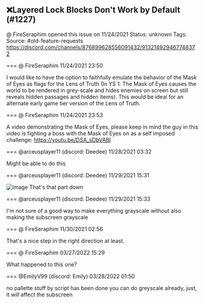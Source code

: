 ## ❌Layered Lock Blocks Don't Work by Default (#1227)
@ FireSeraphim opened this issue on 11/24/2021
Status: unknown
Tags: 
Source: #old-feature-requests https://discord.com/channels/876899628556091432/913214929467748372


=== @ FireSeraphim 11/24/2021 23:50

I would like to have the option to faithfully emulate the behavior of the Mask of Eyes as flags for the Lens of Truth (In YS 1: The Mask of Eyes causes the world to be rendered in grey-scale and hides enemies on screen but still reveals hidden passages and hidden items). This would be ideal for an alternate early game tier version of the Lens of Truth.

=== @ FireSeraphim 11/24/2021 23:53

A video demonstrating the Mask of Eyes, please keep in mind the guy in this video is fighting a boss with the Mask of Eyes on as a self imposed challenge: https://youtu.be/DSA_sDbVABI

=== @arceusplayer11 (discord: Deedee) 11/28/2021 03:32

Might be able to do this

=== @arceusplayer11 (discord: Deedee) 11/29/2021 15:31


![image](https://cdn.discordapp.com/attachments/913214929467748372/914901433927729172/unknown.png?ex=65e5e95b&is=65d3745b&hm=b0cd05fdbb3da965e9376015bcc68506495225668b1df1b5a893b64e8fbb9371&)
That's that part down

=== @arceusplayer11 (discord: Deedee) 11/29/2021 15:33

I'm not sure of a good way to make everything grayscale without also making the subscreen grayscale

=== @ FireSeraphim 11/30/2021 02:56

That's a nice step in the right direction at least.

=== @ FireSeraphim 03/27/2022 15:29

What happened to this one?

=== @EmilyV99 (discord: Emily) 03/28/2022 01:50

no pallette stuff by script has been done
you can do greyscale already, just, it *will* affect the subscreen
